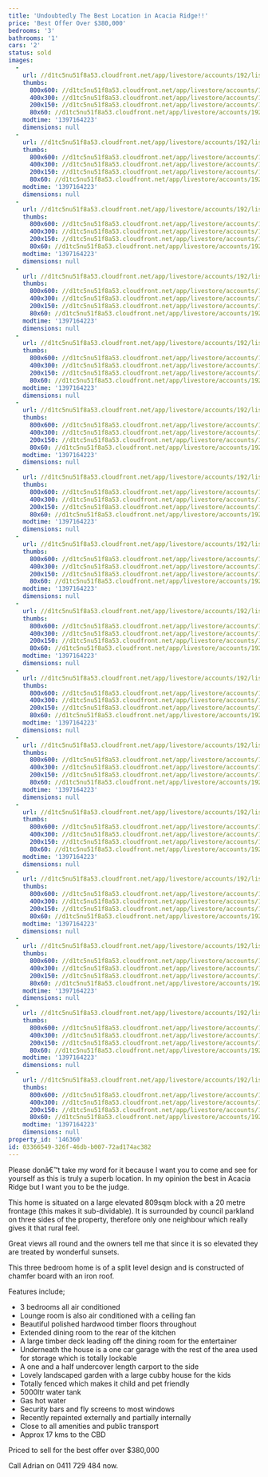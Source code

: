 ```yaml
---
title: 'Undoubtedly The Best Location in Acacia Ridge!!'
price: 'Best Offer Over $380,000'
bedrooms: '3'
bathrooms: '1'
cars: '2'
status: sold
images:
  -
    url: //d1tc5nu51f8a53.cloudfront.net/app/livestore/accounts/192/listings/97917/images/20140122021416-88013_6987659927_20140411030341.jpg
    thumbs:
      800x600: //d1tc5nu51f8a53.cloudfront.net/app/livestore/accounts/192/listings/97917/images/20140122021416-88013_6987659927_20140411030341_800x600.jpg
      400x300: //d1tc5nu51f8a53.cloudfront.net/app/livestore/accounts/192/listings/97917/images/20140122021416-88013_6987659927_20140411030341_400x300.jpg
      200x150: //d1tc5nu51f8a53.cloudfront.net/app/livestore/accounts/192/listings/97917/images/20140122021416-88013_6987659927_20140411030341_200x150.jpg
      80x60: //d1tc5nu51f8a53.cloudfront.net/app/livestore/accounts/192/listings/97917/images/20140122021416-88013_6987659927_20140411030341_80x60.jpg
    modtime: '1397164223'
    dimensions: null
  -
    url: //d1tc5nu51f8a53.cloudfront.net/app/livestore/accounts/192/listings/97917/images/20140122021441-85712_7674330855_20140411030340.jpg
    thumbs:
      800x600: //d1tc5nu51f8a53.cloudfront.net/app/livestore/accounts/192/listings/97917/images/20140122021441-85712_7674330855_20140411030340_800x600.jpg
      400x300: //d1tc5nu51f8a53.cloudfront.net/app/livestore/accounts/192/listings/97917/images/20140122021441-85712_7674330855_20140411030340_400x300.jpg
      200x150: //d1tc5nu51f8a53.cloudfront.net/app/livestore/accounts/192/listings/97917/images/20140122021441-85712_7674330855_20140411030340_200x150.jpg
      80x60: //d1tc5nu51f8a53.cloudfront.net/app/livestore/accounts/192/listings/97917/images/20140122021441-85712_7674330855_20140411030340_80x60.jpg
    modtime: '1397164223'
    dimensions: null
  -
    url: //d1tc5nu51f8a53.cloudfront.net/app/livestore/accounts/192/listings/97917/images/20140122021547-66919_8694021469_20140411030338.jpg
    thumbs:
      800x600: //d1tc5nu51f8a53.cloudfront.net/app/livestore/accounts/192/listings/97917/images/20140122021547-66919_8694021469_20140411030338_800x600.jpg
      400x300: //d1tc5nu51f8a53.cloudfront.net/app/livestore/accounts/192/listings/97917/images/20140122021547-66919_8694021469_20140411030338_400x300.jpg
      200x150: //d1tc5nu51f8a53.cloudfront.net/app/livestore/accounts/192/listings/97917/images/20140122021547-66919_8694021469_20140411030338_200x150.jpg
      80x60: //d1tc5nu51f8a53.cloudfront.net/app/livestore/accounts/192/listings/97917/images/20140122021547-66919_8694021469_20140411030338_80x60.jpg
    modtime: '1397164223'
    dimensions: null
  -
    url: //d1tc5nu51f8a53.cloudfront.net/app/livestore/accounts/192/listings/97917/images/20140122021551-81496_1528846058_20140411030337.jpg
    thumbs:
      800x600: //d1tc5nu51f8a53.cloudfront.net/app/livestore/accounts/192/listings/97917/images/20140122021551-81496_1528846058_20140411030337_800x600.jpg
      400x300: //d1tc5nu51f8a53.cloudfront.net/app/livestore/accounts/192/listings/97917/images/20140122021551-81496_1528846058_20140411030337_400x300.jpg
      200x150: //d1tc5nu51f8a53.cloudfront.net/app/livestore/accounts/192/listings/97917/images/20140122021551-81496_1528846058_20140411030337_200x150.jpg
      80x60: //d1tc5nu51f8a53.cloudfront.net/app/livestore/accounts/192/listings/97917/images/20140122021551-81496_1528846058_20140411030337_80x60.jpg
    modtime: '1397164223'
    dimensions: null
  -
    url: //d1tc5nu51f8a53.cloudfront.net/app/livestore/accounts/192/listings/97917/images/20140122021523-63894_9661269477_20140411030337.jpg
    thumbs:
      800x600: //d1tc5nu51f8a53.cloudfront.net/app/livestore/accounts/192/listings/97917/images/20140122021523-63894_9661269477_20140411030337_800x600.jpg
      400x300: //d1tc5nu51f8a53.cloudfront.net/app/livestore/accounts/192/listings/97917/images/20140122021523-63894_9661269477_20140411030337_400x300.jpg
      200x150: //d1tc5nu51f8a53.cloudfront.net/app/livestore/accounts/192/listings/97917/images/20140122021523-63894_9661269477_20140411030337_200x150.jpg
      80x60: //d1tc5nu51f8a53.cloudfront.net/app/livestore/accounts/192/listings/97917/images/20140122021523-63894_9661269477_20140411030337_80x60.jpg
    modtime: '1397164223'
    dimensions: null
  -
    url: //d1tc5nu51f8a53.cloudfront.net/app/livestore/accounts/192/listings/97917/images/20140122021456-83027_2141783260_20140411030345.jpg
    thumbs:
      800x600: //d1tc5nu51f8a53.cloudfront.net/app/livestore/accounts/192/listings/97917/images/20140122021456-83027_2141783260_20140411030345_800x600.jpg
      400x300: //d1tc5nu51f8a53.cloudfront.net/app/livestore/accounts/192/listings/97917/images/20140122021456-83027_2141783260_20140411030345_400x300.jpg
      200x150: //d1tc5nu51f8a53.cloudfront.net/app/livestore/accounts/192/listings/97917/images/20140122021456-83027_2141783260_20140411030345_200x150.jpg
      80x60: //d1tc5nu51f8a53.cloudfront.net/app/livestore/accounts/192/listings/97917/images/20140122021456-83027_2141783260_20140411030345_80x60.jpg
    modtime: '1397164223'
    dimensions: null
  -
    url: //d1tc5nu51f8a53.cloudfront.net/app/livestore/accounts/192/listings/97917/images/20140122021515-89145_9654094223_20140411030348.jpg
    thumbs:
      800x600: //d1tc5nu51f8a53.cloudfront.net/app/livestore/accounts/192/listings/97917/images/20140122021515-89145_9654094223_20140411030348_800x600.jpg
      400x300: //d1tc5nu51f8a53.cloudfront.net/app/livestore/accounts/192/listings/97917/images/20140122021515-89145_9654094223_20140411030348_400x300.jpg
      200x150: //d1tc5nu51f8a53.cloudfront.net/app/livestore/accounts/192/listings/97917/images/20140122021515-89145_9654094223_20140411030348_200x150.jpg
      80x60: //d1tc5nu51f8a53.cloudfront.net/app/livestore/accounts/192/listings/97917/images/20140122021515-89145_9654094223_20140411030348_80x60.jpg
    modtime: '1397164223'
    dimensions: null
  -
    url: //d1tc5nu51f8a53.cloudfront.net/app/livestore/accounts/192/listings/97917/images/20140122021432-87000_2405668092_20140411030348.jpg
    thumbs:
      800x600: //d1tc5nu51f8a53.cloudfront.net/app/livestore/accounts/192/listings/97917/images/20140122021432-87000_2405668092_20140411030348_800x600.jpg
      400x300: //d1tc5nu51f8a53.cloudfront.net/app/livestore/accounts/192/listings/97917/images/20140122021432-87000_2405668092_20140411030348_400x300.jpg
      200x150: //d1tc5nu51f8a53.cloudfront.net/app/livestore/accounts/192/listings/97917/images/20140122021432-87000_2405668092_20140411030348_200x150.jpg
      80x60: //d1tc5nu51f8a53.cloudfront.net/app/livestore/accounts/192/listings/97917/images/20140122021432-87000_2405668092_20140411030348_80x60.jpg
    modtime: '1397164223'
    dimensions: null
  -
    url: //d1tc5nu51f8a53.cloudfront.net/app/livestore/accounts/192/listings/97917/images/20140122021534-30988_7588032829_20140411030345.jpg
    thumbs:
      800x600: //d1tc5nu51f8a53.cloudfront.net/app/livestore/accounts/192/listings/97917/images/20140122021534-30988_7588032829_20140411030345_800x600.jpg
      400x300: //d1tc5nu51f8a53.cloudfront.net/app/livestore/accounts/192/listings/97917/images/20140122021534-30988_7588032829_20140411030345_400x300.jpg
      200x150: //d1tc5nu51f8a53.cloudfront.net/app/livestore/accounts/192/listings/97917/images/20140122021534-30988_7588032829_20140411030345_200x150.jpg
      80x60: //d1tc5nu51f8a53.cloudfront.net/app/livestore/accounts/192/listings/97917/images/20140122021534-30988_7588032829_20140411030345_80x60.jpg
    modtime: '1397164223'
    dimensions: null
  -
    url: //d1tc5nu51f8a53.cloudfront.net/app/livestore/accounts/192/listings/97917/images/20140122021556-69531_1806012727_20140411030345.jpg
    thumbs:
      800x600: //d1tc5nu51f8a53.cloudfront.net/app/livestore/accounts/192/listings/97917/images/20140122021556-69531_1806012727_20140411030345_800x600.jpg
      400x300: //d1tc5nu51f8a53.cloudfront.net/app/livestore/accounts/192/listings/97917/images/20140122021556-69531_1806012727_20140411030345_400x300.jpg
      200x150: //d1tc5nu51f8a53.cloudfront.net/app/livestore/accounts/192/listings/97917/images/20140122021556-69531_1806012727_20140411030345_200x150.jpg
      80x60: //d1tc5nu51f8a53.cloudfront.net/app/livestore/accounts/192/listings/97917/images/20140122021556-69531_1806012727_20140411030345_80x60.jpg
    modtime: '1397164223'
    dimensions: null
  -
    url: //d1tc5nu51f8a53.cloudfront.net/app/livestore/accounts/192/listings/97917/images/20140122021607-29896_4867276121_20140411030352.jpg
    thumbs:
      800x600: //d1tc5nu51f8a53.cloudfront.net/app/livestore/accounts/192/listings/97917/images/20140122021607-29896_4867276121_20140411030352_800x600.jpg
      400x300: //d1tc5nu51f8a53.cloudfront.net/app/livestore/accounts/192/listings/97917/images/20140122021607-29896_4867276121_20140411030352_400x300.jpg
      200x150: //d1tc5nu51f8a53.cloudfront.net/app/livestore/accounts/192/listings/97917/images/20140122021607-29896_4867276121_20140411030352_200x150.jpg
      80x60: //d1tc5nu51f8a53.cloudfront.net/app/livestore/accounts/192/listings/97917/images/20140122021607-29896_4867276121_20140411030352_80x60.jpg
    modtime: '1397164223'
    dimensions: null
  -
    url: //d1tc5nu51f8a53.cloudfront.net/app/livestore/accounts/192/listings/97917/images/20140122021602-44303_7438163157_20140411030351.jpg
    thumbs:
      800x600: //d1tc5nu51f8a53.cloudfront.net/app/livestore/accounts/192/listings/97917/images/20140122021602-44303_7438163157_20140411030351_800x600.jpg
      400x300: //d1tc5nu51f8a53.cloudfront.net/app/livestore/accounts/192/listings/97917/images/20140122021602-44303_7438163157_20140411030351_400x300.jpg
      200x150: //d1tc5nu51f8a53.cloudfront.net/app/livestore/accounts/192/listings/97917/images/20140122021602-44303_7438163157_20140411030351_200x150.jpg
      80x60: //d1tc5nu51f8a53.cloudfront.net/app/livestore/accounts/192/listings/97917/images/20140122021602-44303_7438163157_20140411030351_80x60.jpg
    modtime: '1397164223'
    dimensions: null
  -
    url: //d1tc5nu51f8a53.cloudfront.net/app/livestore/accounts/192/listings/97917/images/20140122021528-20333_2943506012_20140411030351.jpg
    thumbs:
      800x600: //d1tc5nu51f8a53.cloudfront.net/app/livestore/accounts/192/listings/97917/images/20140122021528-20333_2943506012_20140411030351_800x600.jpg
      400x300: //d1tc5nu51f8a53.cloudfront.net/app/livestore/accounts/192/listings/97917/images/20140122021528-20333_2943506012_20140411030351_400x300.jpg
      200x150: //d1tc5nu51f8a53.cloudfront.net/app/livestore/accounts/192/listings/97917/images/20140122021528-20333_2943506012_20140411030351_200x150.jpg
      80x60: //d1tc5nu51f8a53.cloudfront.net/app/livestore/accounts/192/listings/97917/images/20140122021528-20333_2943506012_20140411030351_80x60.jpg
    modtime: '1397164223'
    dimensions: null
  -
    url: //d1tc5nu51f8a53.cloudfront.net/app/livestore/accounts/192/listings/97917/images/20140122021423-68472_8904434513_20140411030351.jpg
    thumbs:
      800x600: //d1tc5nu51f8a53.cloudfront.net/app/livestore/accounts/192/listings/97917/images/20140122021423-68472_8904434513_20140411030351_800x600.jpg
      400x300: //d1tc5nu51f8a53.cloudfront.net/app/livestore/accounts/192/listings/97917/images/20140122021423-68472_8904434513_20140411030351_400x300.jpg
      200x150: //d1tc5nu51f8a53.cloudfront.net/app/livestore/accounts/192/listings/97917/images/20140122021423-68472_8904434513_20140411030351_200x150.jpg
      80x60: //d1tc5nu51f8a53.cloudfront.net/app/livestore/accounts/192/listings/97917/images/20140122021423-68472_8904434513_20140411030351_80x60.jpg
    modtime: '1397164223'
    dimensions: null
  -
    url: //d1tc5nu51f8a53.cloudfront.net/app/livestore/accounts/192/listings/97917/images/20140122021449-91586_6158481874_20140411030351.jpg
    thumbs:
      800x600: //d1tc5nu51f8a53.cloudfront.net/app/livestore/accounts/192/listings/97917/images/20140122021449-91586_6158481874_20140411030351_800x600.jpg
      400x300: //d1tc5nu51f8a53.cloudfront.net/app/livestore/accounts/192/listings/97917/images/20140122021449-91586_6158481874_20140411030351_400x300.jpg
      200x150: //d1tc5nu51f8a53.cloudfront.net/app/livestore/accounts/192/listings/97917/images/20140122021449-91586_6158481874_20140411030351_200x150.jpg
      80x60: //d1tc5nu51f8a53.cloudfront.net/app/livestore/accounts/192/listings/97917/images/20140122021449-91586_6158481874_20140411030351_80x60.jpg
    modtime: '1397164223'
    dimensions: null
  -
    url: //d1tc5nu51f8a53.cloudfront.net/app/livestore/accounts/192/listings/97917/images/20140122021542-61591_1809679772_20140411030357.jpg
    thumbs:
      800x600: //d1tc5nu51f8a53.cloudfront.net/app/livestore/accounts/192/listings/97917/images/20140122021542-61591_1809679772_20140411030357_800x600.jpg
      400x300: //d1tc5nu51f8a53.cloudfront.net/app/livestore/accounts/192/listings/97917/images/20140122021542-61591_1809679772_20140411030357_400x300.jpg
      200x150: //d1tc5nu51f8a53.cloudfront.net/app/livestore/accounts/192/listings/97917/images/20140122021542-61591_1809679772_20140411030357_200x150.jpg
      80x60: //d1tc5nu51f8a53.cloudfront.net/app/livestore/accounts/192/listings/97917/images/20140122021542-61591_1809679772_20140411030357_80x60.jpg
    modtime: '1397164223'
    dimensions: null
property_id: '146360'
id: 03366549-326f-46db-b007-72ad174ac382
---
```

Please donâ€™t take my word for it because I want you to come and see for yourself as this is truly a superb location. In my opinion the best in Acacia Ridge but I want you to be the judge.

This home is situated on a large elevated 809sqm block with a 20 metre frontage (this makes it sub-dividable). It is surrounded by council parkland on three sides of the property, therefore only one neighbour which really gives it that rural feel.

Great views all round and the owners tell me that since it is so elevated they are treated by wonderful sunsets.

This three bedroom home is of a split level design and is constructed of chamfer board with an iron roof.

Features include;
*  3 bedrooms all air conditioned
*  Lounge room is also air conditioned with a ceiling fan
*  Beautiful polished hardwood timber floors throughout
*  Extended dining room to the rear of the kitchen
*  A large timber deck leading off the dining room for the entertainer
*  Underneath the house is a one car garage with the rest of the area used for storage which is totally lockable
*  A one and a half undercover length carport to the side 
*  Lovely landscaped garden with a large cubby house for the kids
*  Totally fenced which makes it child and pet friendly
*  5000ltr water tank
*  Gas hot water
*  Security bars and fly screens to most windows
*  Recently repainted externally and partially internally
*  Close to all amenities and public transport
*  Approx 17 kms to the CBD

Priced to sell for the best offer over $380,000

Call Adrian on 0411 729 484 now.